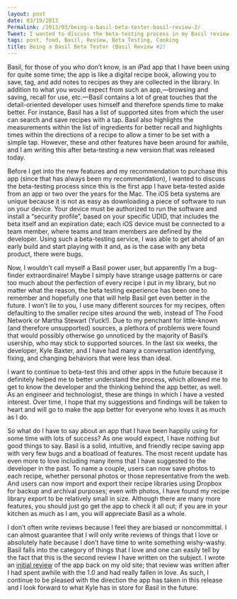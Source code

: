 ```yaml
---
layout: post
date: 03/19/2013
Permalink: /2013/03/being-a-basil-beta-tester-basil-review-2/
Tweet: I wanted to discuss the beta-testing process in my Basil review since this is the first iOS apps I have beta-tested.
tags: post, food, Basil, Review, Beta Testing, Cooking
title: Being a Basil Beta Tester (Basil Review #2)
---
```


<p>Basil, for those of you who don&#8217;t know, is an iPad app that I have been using for quite some time; the app is like a digital recipe book, allowing you to save, tag, and add notes to recipes as they are collected in the library. In addition to what you would expect from such an app,—browsing and saving, recall for use, etc.—Basil contains a lot of great touches that the detail-oriented developer uses himself and therefore spends time to make better. For instance, Basil has a list of supported sites from which the user can search and save recipes with a tap. Basil also highlights the measurements within the list of ingredients for better recall and highlights times within the directions of a recipe to allow a timer to be set with a simple tap. However, these and other features have been around for awhile, and I am writing this after beta-testing a new version that was released today.</p>

<p>Before I get into the new features and my recommendation to purchase this app (since that has always been my recommendation), I wanted to discuss the beta-testing process since this is the first app I have beta-tested aside from an app or two over the years for the Mac. The iOS beta systems are unique because it is not as easy as downloading a piece of software to run on your device. Your device must be authorized to run the software and install a &#8220;security profile&#8221;, based on your specific UDID, that includes the beta itself and an expiration date; each iOS device must be connected to a team member, where teams and team members are defined by the developer. Using such a beta-testing service, I was able to get ahold of an early build and start playing with it and, as is the case with any beta product, there were bugs.</p>

<p>Now, I wouldn&#8217;t call myself a Basil power user, but apparently I&#8217;m a bug-finder extraordinaire! Maybe I simply have strange usage patterns or care too much about the perfection of every recipe I put in my library, but no matter what the reason, the beta testing experience has been one to remember and hopefully one that will help Basil get even better in the future. I won&#8217;t lie to you, I use many different sources for my recipes, often defaulting to the smaller recipe sites around the web, instead of The Food Network or Martha Stewart (Yuck!). Due to my penchant for little-known (and therefore unsupported) sources, a plethora of problems were found that would possibly otherwise go unnoticed by the majority of Basil&#8217;s usership, who may stick to supported sources. In the last six weeks, the developer, Kyle Baxter, and I have had many a conversation identifying, fixing, and changing behaviors that were less than ideal.</p>

<p>I want to continue to beta-test this and other apps in the future because it definitely helped me to better understand the process, which allowed me to get to know the developer and the thinking behind the app better, as well. As an engineer and technologist, these are things in which I have a vested interest. Over time, I hope that my suggestions and findings will be taken to heart and will go to make the app better for everyone who loves it as much as I do.</p>

<p>So what do I have to say about an app that I have been happily using for some time with lots of success? As one would expect, I have nothing but good things to say. Basil is a solid, intuitive, and friendly recipe saving app with very few bugs and a boatload of features. The most recent update has even more to love including many items that I have suggested to the developer in the past. To name a couple, users can now save photos to each recipe, whether personal photos or those representative from the web. And users can now import and export their recipe libraries using Dropbox for backup and archival purposes; even with photos, I have found my recipe library export to be relatively small in size. Although there are many more features, you should just go get the app to check it all out; if you are in your kitchen as much as I am, you will appreciate Basil as a whole.</p>

<p>I don&#8217;t often write reviews because I feel they are biased or noncommittal. I can almost guarantee that I will only write reviews of things that I love or absolutely hate because I don&#8217;t have time to write something wishy-washy. Basil falls into the category of things that I love and one can easily tell by the fact that this is the second review I have written on the subject. I wrote an <a href="http://thejayray.tumblr.com/post/23542944761/thoughts-on-basil-and-everything-else" title="Thoughts On Basil - TheJayRay">initial review</a> of the app back on my old site; that review was written after I had spent awhile with the 1.0 and had really fallen in love. As such, I continue to be pleased with the direction the app has taken in this release and I look forward to what Kyle has in store for Basil in the future.</p>